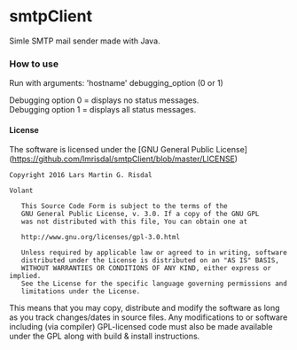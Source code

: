 # **smtpClient**
Simle SMTP mail sender made with Java.

### How to use
Run with arguments: 'hostname' debugging_option (0 or 1)  

Debugging option 0 = displays no status messages.  
Debugging option 1 = displays all status messages.



  
#### License
The software is licensed under the [GNU General Public License] (https://github.com/lmrisdal/smtpClient/blob/master/LICENSE)
````
Copyright 2016 Lars Martin G. Risdal

Volant

   This Source Code Form is subject to the terms of the 
   GNU General Public License, v. 3.0. If a copy of the GNU GPL 
   was not distributed with this file, You can obtain one at 
   
   http://www.gnu.org/licenses/gpl-3.0.html
   
   Unless required by applicable law or agreed to in writing, software
   distributed under the License is distributed on an "AS IS" BASIS,
   WITHOUT WARRANTIES OR CONDITIONS OF ANY KIND, either express or implied.
   See the License for the specific language governing permissions and
   limitations under the License.
````
This means that you may copy, distribute and modify the software as long as you track changes/dates in source files. Any modifications to or software including (via compiler) GPL-licensed code must also be made available under the GPL along with build & install instructions.
